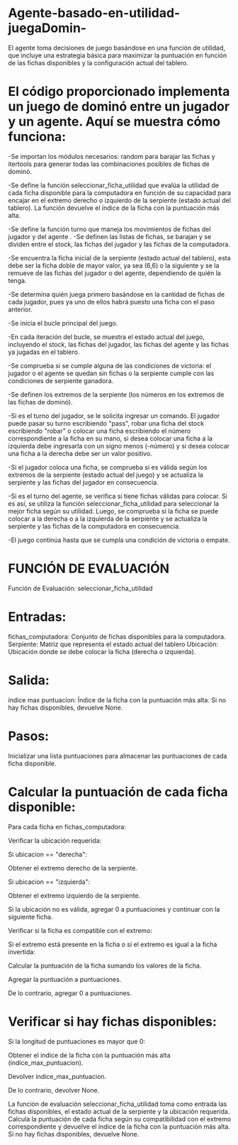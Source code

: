 # Agente-basado-en-utilidad-juegaDomin-
El agente toma decisiones de juego basándose en una función de utilidad, que incluye una estrategia básica para maximizar la puntuación en función de las fichas disponibles y la configuración actual del tablero. 

# El código proporcionado implementa un juego de dominó entre un jugador y un agente. Aquí se muestra cómo funciona:

-Se importan los módulos necesarios: random para barajar las fichas y itertools para generar todas las combinaciones posibles de fichas de dominó.

-Se define la función seleccionar_ficha_utilidad que evalúa la utilidad de cada ficha disponible para la computadora en función de su capacidad para encajar en el extremo derecho o izquierdo de la serpiente (estado actual del tablero). La función devuelve el índice de la ficha con la puntuación más alta.

-Se define la función turno que maneja los movimientos de fichas del jugador y del agente
.
-Se definen las listas de fichas, se barajan y se dividen entre el stock, las fichas del jugador y las fichas de la computadora.

-Se encuentra la ficha inicial de la serpiente (estado actual del tablero), esta debe ser la  ficha doble de mayor valor, ya sea (6,6) o la siguiente  y se la remueve de las fichas del jugador o del agente, dependiendo de quién la tenga.

-Se determina quién juega primero basándose en la cantidad de fichas de cada jugador, pues ya uno de ellos habrá puesto una ficha con el paso anterior.

-Se inicia el bucle principal del juego.

-En cada iteración del bucle, se muestra el estado actual del juego, incluyendo el stock, las fichas del jugador, las fichas del agente y las fichas ya jugadas en el tablero.

-Se comprueba si se cumple alguna de las condiciones de victoria: el jugador o el agente se quedan sin fichas o la serpiente cumple con las condiciones de serpiente ganadora.

-Se definen los extremos de la serpiente (los números en los extremos de las fichas de dominó).

-Si es el turno del jugador, se le solicita ingresar un comando. El jugador puede pasar su turno escribiendo "pass", robar una ficha del stock escribiendo "robar" o colocar una ficha escribiendo el número correspondiente a la ficha en su mano, si desea colocar una ficha a la izquierda debe ingresarla con un signo menos (-número) y si desea colocar una ficha a la derecha debe ser un valor positivo.

-Si el jugador coloca una ficha, se comprueba si es válida según los extremos de la serpiente (estado actual del juego) y se actualiza la serpiente y las fichas del jugador en consecuencia.

-Si es el turno del agente, se verifica si tiene fichas válidas para colocar. Si es así, se utiliza la función seleccionar_ficha_utilidad para seleccionar la mejor ficha según su utilidad. Luego, se comprueba si la ficha se puede colocar a la derecha o a la izquierda de la serpiente y se actualiza la serpiente y las fichas de la computadora en consecuencia.

-El juego continúa hasta que se cumpla una condición de victoria o empate.

# FUNCIÓN DE EVALUACIÓN 

Función de Evaluación: seleccionar_ficha_utilidad

# Entradas:

fichas_computadora: Conjunto de fichas disponibles para la computadora.
Serpiente: Matriz que representa el estado actual del tablero
Ubicación: Ubicación donde se debe colocar la ficha (derecha o izquierda).

# Salida:

índice max puntuacion: Índice de la ficha con la puntuación más alta. Si no hay fichas disponibles, devuelve None.

# Pasos:

Inicializar una lista puntuaciones para almacenar las puntuaciones de cada ficha disponible.

# Calcular la puntuación de cada ficha disponible:

Para cada ficha en fichas_computadora:

Verificar la ubicación requerida:

Si ubicacion == "derecha":

Obtener el extremo derecho de la serpiente.

Si ubicacion == "izquierda":

Obtener el extremo izquierdo de la serpiente.

Si la ubicación no es válida, agregar 0 a puntuaciones y continuar con la siguiente ficha.

Verificar si la ficha es compatible con el extremo:

Si el extremo está presente en la ficha o si el extremo es igual a la ficha invertida:

Calcular la puntuación de la ficha sumando los valores de la ficha.

Agregar la puntuación a puntuaciones.

De lo contrario, agregar 0 a  puntuaciones.

# Verificar si hay fichas disponibles:

Si la longitud de puntuaciones es mayor que 0:

Obtener el índice de la ficha con la puntuación más alta (indice_max_puntuacion).

Devolver indice_max_puntuacion.

De lo contrario, devolver None.

La función de evaluación seleccionar_ficha_utilidad toma como entrada las fichas disponibles, el estado actual de la serpiente y la ubicación requerida. Calcula la puntuación de cada ficha según su compatibilidad con el extremo correspondiente y devuelve el índice de la ficha con la puntuación más alta. Si no hay fichas disponibles, devuelve None.




